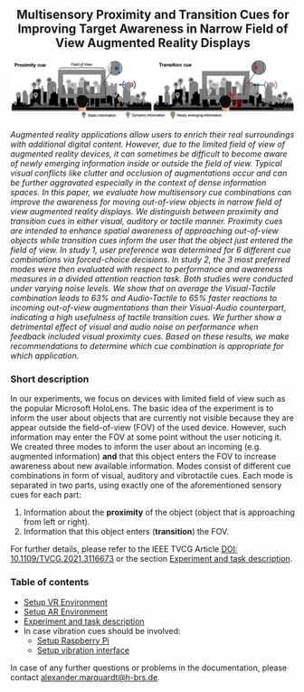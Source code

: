 ## <center>Multisensory Proximity and Transition Cues for Improving Target Awareness in Narrow Field of View Augmented Reality Displays</center>
![Teaser](./Images/Teaser.png)

*Augmented reality applications allow users to enrich their real surroundings with additional digital content. However, due to the limited field of view of augmented reality devices, it can sometimes be difficult to become aware of newly emerging information inside or outside the field of view. Typical visual conflicts like clutter and occlusion of augmentations occur and can be further aggravated especially in the context of dense information spaces. In this paper, we evaluate how multisensory cue combinations can improve the awareness for moving out-of-view objects in narrow field of view augmented reality displays. We distinguish between proximity and transition cues in either visual, auditory or tactile manner. Proximity cues are intended to enhance spatial awareness of approaching out-of-view objects while transition cues inform the user that the object just entered the field of view. In study 1, user preference was determined for 6 different cue combinations via forced-choice decisions. In study 2, the 3 most preferred modes were then evaluated with respect to performance and awareness measures in a divided attention reaction task. Both studies were conducted under varying noise levels. We show that on average the Visual-Tactile combination leads to 63\% and Audio-Tactile to 65\% faster reactions to incoming out-of-view augmentations than their Visual-Audio counterpart, indicating a high usefulness of tactile transition cues. We further show a detrimental effect of visual and audio noise on performance when feedback included visual proximity cues. Based on these results, we make recommendations to determine which cue combination is appropriate for which application.*

### Short description
In our experiments, we focus on devices with limited field of view such as the popular Microsoft HoloLens. The basic idea of the experiment is to inform the user about objects that are currently not visible because they are appear outside the field-of-view (FOV) of the used device. However, such information may enter the FOV at some point without the user noticing it. We created three modes to inform the user about an incoming  (e.g. augmented information) **and** that this object enters the FOV to increase awareness about new available information. Modes consist of different cue combinations in form of visual, auditory and vibrotactile cues. Each mode is separated in two parts, using exactly one of the aforementioned sensory cues for each part: 
1. Information about the **proximity** of the object (object that is approaching from left or right). 
2. Information that this object enters (**transition**) the FOV. 

For further details, please refer to the IEEE TVCG Article [DOI: 10.1109/TVCG.2021.3116673](https://doi.org/10.1109/TVCG.2021.3116673) or the section [Experiment and task description](Experiment.md).

### Table of contents

- [Setup VR Environment](SetupVR.md)
- [Setup AR Environment](SetupAR.md)
- [Experiment and task description](Experiment.md)
- In case vibration cues should be involved:
  - [Setup Raspberry Pi](SetupRaspi.md)
  - [Setup vibration interface](VibrationSetup.md)

In case of any further questions or problems in the documentation, please contact alexander.marquardt@h-brs.de. 
